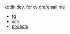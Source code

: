 kotlin dev. for cv dm/email me

- [tg](t.me/demnometa)
- [site](demndevel.github.io)
- [projects](demndevel.github.io/projects/)
